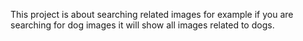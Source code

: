 This project is about searching related images for example if you are searching for dog images 
it will show all images related to dogs.
